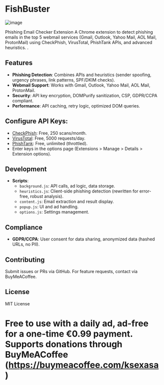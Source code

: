 
# FishBuster 

![image](https://github.com/user-attachments/assets/e6a3bf18-b8da-4ab6-9eb2-890a3b39ddd8)


Phishing Email Checker Extension
A Chrome extension to detect phishing emails in the top 5 webmail services (Gmail, Outlook, Yahoo Mail, AOL Mail, ProtonMail) using CheckPhish, VirusTotal, PhishTank APIs, and advanced heuristics. .

## Features
- **Phishing Detection**: Combines APIs and heuristics (sender spoofing, urgency phrases, link patterns, SPF/DKIM checks).
- **Webmail Support**: Works with Gmail, Outlook, Yahoo Mail, AOL Mail, ProtonMail.
- **Security**: API key encryption, DOMPurify sanitization, CSP, GDPR/CCPA compliant.
- **Performance**: API caching, retry logic, optimized DOM queries.

## Configure API Keys:
   - [CheckPhish](https://checkphish.ai/): Free, 250 scans/month.
   - [VirusTotal](https://www.virustotal.com/): Free, 5000 requests/day.
   - [PhishTank](https://phishtank.org/): Free, unlimited (throttled).
   - Enter keys in the options page (Extensions > Manage > Details > Extension options).

## Development
- **Scripts**:
  - `background.js`: API calls, ad logic, data storage.
  - `heuristics.js`: Client-side phishing detection (rewritten for error-free, robust analysis).
  - `content.js`: Email extraction and result display.
  - `popup.js`: UI and ad handling.
  - `options.js`: Settings management.

## Compliance
- **GDPR/CCPA**: User consent for data sharing, anonymized data (hashed URLs, no PII).

## Contributing
Submit issues or PRs via GitHub. For feature requests, contact via BuyMeACoffee.

## License
MIT License


# Free to use with a daily ad, ad-free for a one-time €0.99 payment. Supports donations through BuyMeACoffee (https://buymeacoffee.com/ksexasa)
